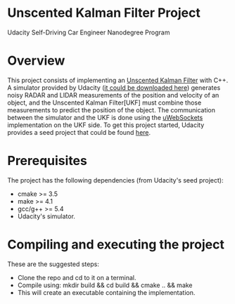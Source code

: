 # Unscented Kalman Filter Project
Udacity Self-Driving Car Engineer Nanodegree Program

# Overview
This project consists of implementing an [Unscented Kalman Filter](https://en.wikipedia.org/wiki/Kalman_filter#Unscented_Kalman_filter) with C++. A simulator provided by Udacity ([it could be downloaded here](https://github.com/udacity/self-driving-car-sim/releases)) generates noisy RADAR and LIDAR measurements of the position and velocity of an object, and the Unscented Kalman Filter[UKF] must combine those measurements to predict the position of the object. The communication between the simulator and the UKF is done using the [uWebSockets](https://github.com/uNetworking/uWebSockets) implementation on the UKF side. To get this project started, Udacity provides a seed project that could be found [here](https://github.com/udacity/CarND-Unscented-Kalman-Filter-Project).

# Prerequisites
The project has the following dependencies (from Udacity's seed project):

* cmake >= 3.5
* make >= 4.1
* gcc/g++ >= 5.4
* Udacity's simulator.

# Compiling and executing the project
These are the suggested steps:

* Clone the repo and cd to it on a terminal.
* Compile using: mkdir build && cd build && cmake .. && make
* This will create an executable containing the implementation.
